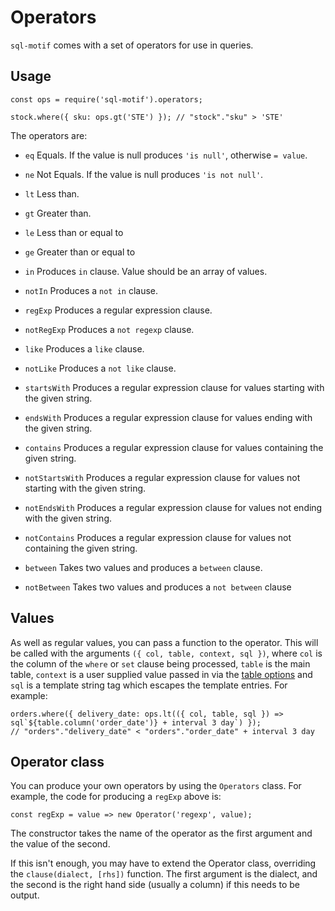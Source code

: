 # Operators

`sql-motif` comes with a set of operators for use in queries.

## Usage

```
const ops = require('sql-motif').operators;

stock.where({ sku: ops.gt('STE') }); // "stock"."sku" > 'STE'
```

The operators are:

* `eq` Equals. If the value is null produces `'is null'`, otherwise `= value`.

* `ne` Not Equals. If the value is null produces `'is not null'`.

* `lt` Less than.

* `gt` Greater than.

* `le` Less than or equal to

* `ge` Greater than or equal to

* `in` Produces `in` clause. Value should be an array of values.

* `notIn` Produces a `not in` clause.

* `regExp` Produces a regular expression clause.

* `notRegExp` Produces a `not regexp` clause.

* `like` Produces a `like` clause.

* `notLike` Produces a `not like` clause.

* `startsWith` Produces a regular expression clause for values starting with the given string.

* `endsWith` Produces a regular expression clause for values ending with the given string.

* `contains` Produces a regular expression clause for values containing the given string.

* `notStartsWith` Produces a regular expression clause for values not starting with the given string.

* `notEndsWith` Produces a regular expression clause for values not ending with the given string.

* `notContains` Produces a regular expression clause for values not containing the given string.

* `between` Takes two values and produces a `between` clause.

* `notBetween` Takes two values and produces a `not between` clause

## Values

As well as regular values, you can pass a function to the operator. This will be called with the arguments `({ col, table, context, sql })`, where `col` is the column of the `where`
or `set` clause being processed, `table` is the main table, `context` is a user supplied value passed in via the [table options](./table-options.md) and `sql` is a template
string tag which escapes the template entries. For example:

```
orders.where({ delivery_date: ops.lt(({ col, table, sql }) => sql`${table.column('order_date')} + interval 3 day`) });
// "orders"."delivery_date" < "orders"."order_date" + interval 3 day
```

## Operator class

You can produce your own operators by using the `Operators` class. For example, the code for producing a `regExp` above is:

```
const regExp = value => new Operator('regexp', value);
```

The constructor takes the name of the operator as the first argument and the value of the second.

If this isn't enough, you may have to extend the Operator class, overriding the `clause(dialect, [rhs])` function. The first argument is the dialect, and the second is the right hand side (usually a column) if this needs to be output.
